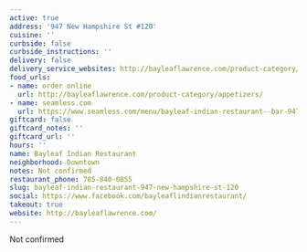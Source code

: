 ```yaml
---
active: true
address: '947 New Hampshire St #120'
cuisine: ''
curbside: false
curbside_instructions: ''
delivery: false
delivery_service_websites: http://bayleaflawrence.com/product-category/appetizers/
food_urls:
- name: order online
  url: http://bayleaflawrence.com/product-category/appetizers/
- name: seamless.com
  url: https://www.seamless.com/menu/bayleaf-indian-restaurant--bar-947-new-hampshire-st-lawrence/332871
giftcard: false
giftcard_notes: ''
giftcard_url: ''
hours: ''
name: Bayleaf Indian Restaurant
neighborhood: Downtown
notes: Not confirmed
restaurant_phone: 785-840-0855
slug: bayleaf-indian-restaurant-947-new-hampshire-st-120
social: https://www.facebook.com/bayleaflindianrestaurant/
takeout: true
website: http://bayleaflawrence.com/
---
```


Not confirmed